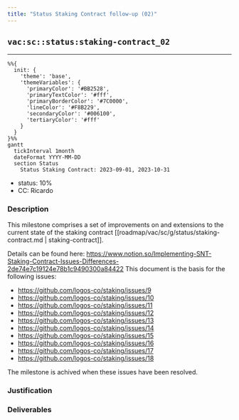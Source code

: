 ```yaml
---
title: "Status Staking Contract follow-up (02)"
---
```

## `vac:sc::status:staking-contract_02`
---

```mermaid
%%{ 
  init: { 
    'theme': 'base', 
    'themeVariables': { 
      'primaryColor': '#BB2528', 
      'primaryTextColor': '#fff', 
      'primaryBorderColor': '#7C0000', 
      'lineColor': '#F8B229', 
      'secondaryColor': '#006100', 
      'tertiaryColor': '#fff' 
    } 
  } 
}%%
gantt
  tickInterval 1month
  dateFormat YYYY-MM-DD 
  section Status
    Status Staking Contract: 2023-09-01, 2023-10-31
```

- status: 10%
- CC: Ricardo

### Description

This milestone comprises a set of improvements on and extensions to the current state of the staking contract  [[roadmap/vac/sc/g/status/staking-contract.md | staking-contract]].

Details can be found here: https://www.notion.so/Implementing-SNT-Staking-Contract-Issues-Differences-2de74e7c19124e78b1c9490300a84422
This document is the basis for the following issues:

* https://github.com/logos-co/staking/issues/9
* https://github.com/logos-co/staking/issues/10
* https://github.com/logos-co/staking/issues/11
* https://github.com/logos-co/staking/issues/12
* https://github.com/logos-co/staking/issues/13
* https://github.com/logos-co/staking/issues/14
* https://github.com/logos-co/staking/issues/15
* https://github.com/logos-co/staking/issues/16
* https://github.com/logos-co/staking/issues/17
* https://github.com/logos-co/staking/issues/18

The milestone is achived when these issues have been resolved.

### Justification


### Deliverables


